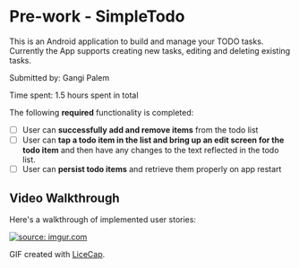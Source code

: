 # Pre-work - SimpleTodo

This is an Android application to build and manage your TODO tasks. Currently the App supports creating new tasks, editing and deleting existing tasks.

Submitted by: Gangi Palem

Time spent: 1.5 hours spent in total

The following **required** functionality is completed:

* [ ] User can **successfully add and remove items** from the todo list
* [ ] User can **tap a todo item in the list and bring up an edit screen for the todo item** and then have any changes to the text reflected in the todo list.
* [ ] User can **persist todo items** and retrieve them properly on app restart

## Video Walkthrough 

Here's a walkthrough of implemented user stories:

<a href="http://imgur.com/sB8mnEz"><img src="http://i.imgur.com/sB8mnEz.gif" title="source: imgur.com" /></a>

GIF created with [LiceCap](http://www.cockos.com/licecap/).

